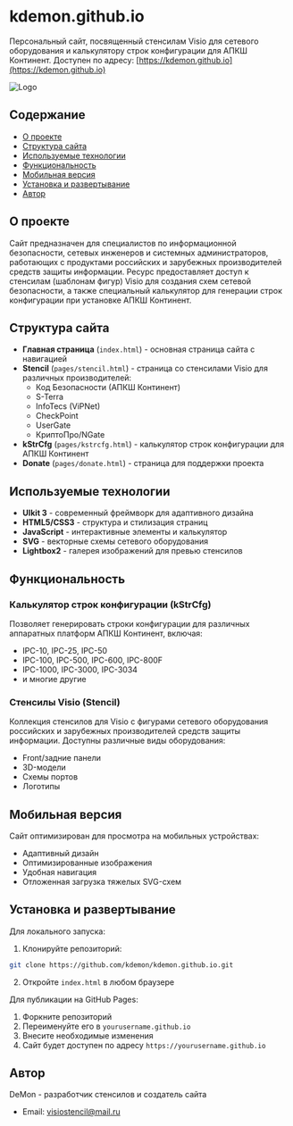 # kdemon.github.io

Персональный сайт, посвященный стенсилам Visio для сетевого оборудования и калькулятору строк конфигурации для АПКШ Континент. Доступен по адресу: [https://kdemon.github.io](https://kdemon.github.io)

![Logo](img/favicon.png)

## Содержание

- [О проекте](#о-проекте)
- [Структура сайта](#структура-сайта)
- [Используемые технологии](#используемые-технологии)
- [Функциональность](#функциональность)
- [Мобильная версия](#мобильная-версия)
- [Установка и развертывание](#установка-и-развертывание)
- [Автор](#автор)

## О проекте

Сайт предназначен для специалистов по информационной безопасности, сетевых инженеров и системных администраторов, работающих с продуктами российских и зарубежных производителей средств защиты информации. Ресурс предоставляет доступ к стенсилам (шаблонам фигур) Visio для создания схем сетевой безопасности, а также специальный калькулятор для генерации строк конфигурации при установке АПКШ Континент.

## Структура сайта

- **Главная страница** (`index.html`) - основная страница сайта с навигацией
- **Stencil** (`pages/stencil.html`) - страница со стенсилами Visio для различных производителей:
  - Код Безопасности (АПКШ Континент)
  - S-Terra
  - InfoTecs (ViPNet)
  - CheckPoint
  - UserGate
  - КриптоПро/NGate
- **kStrCfg** (`pages/kstrcfg.html`) - калькулятор строк конфигурации для АПКШ Континент
- **Donate** (`pages/donate.html`) - страница для поддержки проекта

## Используемые технологии

- **UIkit 3** - современный фреймворк для адаптивного дизайна
- **HTML5/CSS3** - структура и стилизация страниц
- **JavaScript** - интерактивные элементы и калькулятор
- **SVG** - векторные схемы сетевого оборудования
- **Lightbox2** - галерея изображений для превью стенсилов

## Функциональность

### Калькулятор строк конфигурации (kStrCfg)

Позволяет генерировать строки конфигурации для различных аппаратных платформ АПКШ Континент, включая:
- IPC-10, IPC-25, IPC-50
- IPC-100, IPC-500, IPC-600, IPC-800F
- IPC-1000, IPC-3000, IPC-3034
- и многие другие

### Стенсилы Visio (Stencil)

Коллекция стенсилов для Visio с фигурами сетевого оборудования российских и зарубежных производителей средств защиты информации. Доступны различные виды оборудования:
- Front/задние панели
- 3D-модели
- Схемы портов
- Логотипы

## Мобильная версия

Сайт оптимизирован для просмотра на мобильных устройствах:
- Адаптивный дизайн
- Оптимизированные изображения
- Удобная навигация
- Отложенная загрузка тяжелых SVG-схем

## Установка и развертывание

Для локального запуска:

1. Клонируйте репозиторий:
```bash
git clone https://github.com/kdemon/kdemon.github.io.git
```

2. Откройте `index.html` в любом браузере

Для публикации на GitHub Pages:

1. Форкните репозиторий
2. Переименуйте его в `yourusername.github.io`
3. Внесите необходимые изменения
4. Сайт будет доступен по адресу `https://yourusername.github.io`

## Автор

DeMon - разработчик стенсилов и создатель сайта
- Email: [visiostencil@mail.ru](mailto:visiostencil@mail.ru)
